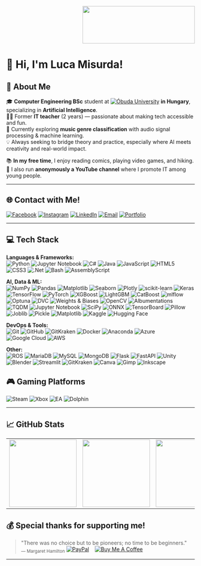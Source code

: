 <p align="right">
  <img src="https://aml.nik.uni-obuda.hu/themes/aml/assets/images/oe_nik_modern.png" width="300" height="100" />
</p>

# 👋 Hi, I'm Luca Misurda!


## 🚀 About Me

🎓 **Computer Engineering BSc** student at [![Óbuda University](https://img.shields.io/badge/Óbuda_University-0078D7?style=flat-square&logo=university&logoColor=white)](https://uni-obuda.hu/) **in Hungary**, specializing in **Artificial Intelligence**.  
🧑‍🏫 Former **IT teacher** (2 years) — passionate about making tech accessible and fun.  
🎵 Currently exploring **music genre classification** with audio signal processing & machine learning.  
💡 Always seeking to bridge theory and practice, especially where AI meets creativity and real-world impact.



📚 **In my free time**, I enjoy reading comics, playing video games, and hiking.  
🎥 I also run **anonymously a YouTube channel** where I promote IT among young people.

---

## 🌐 Contact with Me!

[![Facebook](https://img.shields.io/badge/Facebook-%231877F2.svg?logo=Facebook&logoColor=white)](https://facebook.com/luca.misurda.5)
[![Instagram](https://img.shields.io/badge/Instagram-%23E4405F.svg?logo=Instagram&logoColor=white)](https://instagram.com/misurdaluca)
[![LinkedIn](https://img.shields.io/badge/LinkedIn-%230077B5.svg?logo=linkedin&logoColor=white)](https://linkedin.com/in/luca-misurda)
[![Email](https://img.shields.io/badge/Email-D14836?logo=gmail&logoColor=white)](mailto:misurda.luca@gmail.com)
[![Portfolio](https://img.shields.io/badge/Portfolio-00C4CC?logo=canva&logoColor=white)](https://misurdaluca.my.canva.site/)

---

## 💻 Tech Stack

**Languages & Frameworks:**  
![Python](https://img.shields.io/badge/python-3670A0?style=flat&logo=python&logoColor=ffdd54)
![Jupyter Notebook](https://img.shields.io/badge/Jupyter_Notebook-F37626?style=flat&logo=jupyter&logoColor=white)
![C#](https://img.shields.io/badge/C%23-68217A?style=flat&logo=c-sharp&logoColor=white)
![Java](https://img.shields.io/badge/java-%23ED8B00.svg?style=flat&logo=openjdk&logoColor=white)
![JavaScript](https://img.shields.io/badge/javascript-%23323330.svg?style=flat&logo=javascript&logoColor=%23F7DF1E)
![HTML5](https://img.shields.io/badge/html5-%23E34F26.svg?style=flat&logo=html5&logoColor=white)
![CSS3](https://img.shields.io/badge/css3-%231572B6.svg?style=flat&logo=css3&logoColor=white)
![.Net](https://img.shields.io/badge/.NET-5C2D91?style=flat&logo=.net&logoColor=white)
![Bash](https://img.shields.io/badge/bash-%23121011.svg?style=flat&logo=gnu-bash&logoColor=white)
![AssemblyScript](https://img.shields.io/badge/assembly%20script-%23000000.svg?style=flat&logo=assemblyscript&logoColor=white)


**AI, Data & ML:**  
![NumPy](https://img.shields.io/badge/numpy-%23013243.svg?style=flat&logo=numpy&logoColor=white)
![Pandas](https://img.shields.io/badge/pandas-%23150458.svg?style=flat&logo=pandas&logoColor=white)
![Matplotlib](https://img.shields.io/badge/Matplotlib-%23ffffff.svg?style=flat&logo=Matplotlib&logoColor=black)
![Seaborn](https://img.shields.io/badge/Seaborn-3776AB?style=flat&logo=seaborn&logoColor=white)
![Plotly](https://img.shields.io/badge/Plotly-%233F4F75.svg?style=flat&logo=plotly&logoColor=white)
![scikit-learn](https://img.shields.io/badge/scikit--learn-%23F7931E.svg?style=flat&logo=scikit-learn&logoColor=white)
![Keras](https://img.shields.io/badge/Keras-%23D00000.svg?style=flat&logo=Keras&logoColor=white)
![TensorFlow](https://img.shields.io/badge/TensorFlow-%23FF6F00.svg?style=flat&logo=TensorFlow&logoColor=white)
![PyTorch](https://img.shields.io/badge/PyTorch-%23EE4C2C.svg?style=flat&logo=PyTorch&logoColor=white)
![XGBoost](https://img.shields.io/badge/XGBoost-EF6C00?style=flat&logo=xgboost&logoColor=white)
![LightGBM](https://img.shields.io/badge/LightGBM-9ACD32?style=flat&logo=lightgbm&logoColor=white)
![CatBoost](https://img.shields.io/badge/CatBoost-FFCC00?style=flat&logo=catboost&logoColor=black)
![mlflow](https://img.shields.io/badge/mlflow-%23d9ead3.svg?style=flat&logo=numpy&logoColor=blue)
![Optuna](https://img.shields.io/badge/Optuna-13B0A7?style=flat&logo=optuna&logoColor=white)
![DVC](https://img.shields.io/badge/DVC-945DD6?style=flat&logo=dvc&logoColor=white)
![Weights & Biases](https://img.shields.io/badge/Weights%20%26%20Biases-FFBE00?style=flat&logo=wandb&logoColor=black)
![OpenCV](https://img.shields.io/badge/OpenCV-5C3EE8?style=flat&logo=opencv&logoColor=white)
![Albumentations](https://img.shields.io/badge/Albumentations-FF4957?style=flat&logo=albumentations&logoColor=white)
![TQDM](https://img.shields.io/badge/tqdm-FFD700?style=flat&logo=python&logoColor=black)
![Jupyter Notebook](https://img.shields.io/badge/Jupyter_Notebook-F37626?style=flat&logo=jupyter&logoColor=white)
![SciPy](https://img.shields.io/badge/SciPy-%230C55A5.svg?style=flat&logo=scipy&logoColor=white)
![ONNX](https://img.shields.io/badge/ONNX-005CED?style=flat&logo=onnx&logoColor=white)
![TensorBoard](https://img.shields.io/badge/TensorBoard-FF6F00?style=flat&logo=tensorflow&logoColor=white)
![Pillow](https://img.shields.io/badge/Pillow-306998?style=flat&logo=pillow&logoColor=white)
![Joblib](https://img.shields.io/badge/Joblib-0081A7?style=flat)
![Pickle](https://img.shields.io/badge/Pickle-4B8BBE?style=flat)
![Matplotlib](https://img.shields.io/badge/Matplotlib-11557C?style=flat&logo=matplotlib&logoColor=white)
![Kaggle](https://img.shields.io/badge/Kaggle-20BEFF?style=flat&logo=kaggle&logoColor=white)
![Hugging Face](https://img.shields.io/badge/HuggingFace-FFD21F?style=flat&logo=huggingface&logoColor=black)

**DevOps & Tools:**  
![Git](https://img.shields.io/badge/git-%23F05033.svg?style=flat&logo=git&logoColor=white)
![GitHub](https://img.shields.io/badge/github-%23121011.svg?style=flat&logo=github&logoColor=white)
![GitKraken](https://img.shields.io/badge/GitKraken-179287?style=flat&logo=gitkraken&logoColor=white)
![Docker](https://img.shields.io/badge/docker-%230db7ed.svg?style=flat&logo=docker&logoColor=white)
![Anaconda](https://img.shields.io/badge/Anaconda-%2344A833.svg?style=flat&logo=anaconda&logoColor=white)
![Azure](https://img.shields.io/badge/azure-%230072C6.svg?style=flat&logo=microsoftazure&logoColor=white)
![Google Cloud](https://img.shields.io/badge/GoogleCloud-%234285F4.svg?style=flat&logo=google-cloud&logoColor=white)
![AWS](https://img.shields.io/badge/AWS-%23FF9900.svg?style=flat&logo=amazon-aws&logoColor=white)


**Other:**  
![ROS](https://img.shields.io/badge/ros-%230A0FF9.svg?style=flat&logo=ros&logoColor=white)
![MariaDB](https://img.shields.io/badge/MariaDB-003545?style=flat&logo=mariadb&logoColor=white)
![MySQL](https://img.shields.io/badge/mysql-4479A1.svg?style=flat&logo=mysql&logoColor=white)
![MongoDB](https://img.shields.io/badge/MongoDB-%234ea94b.svg?style=flat&logo=mongodb&logoColor=white)
![Flask](https://img.shields.io/badge/flask-%23000.svg?style=flat&logo=flask&logoColor=white)
![FastAPI](https://img.shields.io/badge/FastAPI-005571?style=flat&logo=fastapi)
![Unity](https://img.shields.io/badge/unity-%23000000.svg?style=flat&logo=unity&logoColor=white)
![Blender](https://img.shields.io/badge/blender-%23F5792A.svg?style=flat&logo=blender&logoColor=white)
![Streamlit](https://img.shields.io/badge/Streamlit-FF4B4B?style=flat&logo=streamlit&logoColor=white)
![GitKraken](https://img.shields.io/badge/GitKraken-179287?style=flat&logo=gitkraken&logoColor=white)
![Canva](https://img.shields.io/badge/Canva-%2300C4CC.svg?style=flat&logo=Canva&logoColor=white)
![Gimp](https://img.shields.io/badge/Gimp-657D8B?style=flat&logo=gimp&logoColor=FFFFFF)
![Inkscape](https://img.shields.io/badge/Inkscape-e0e0e0?style=flat&logo=inkscape&logoColor=080A13)

## 🎮 Gaming Platforms

![Steam](https://img.shields.io/badge/Steam-000000?style=flat&logo=steam&logoColor=white)
![Xbox](https://img.shields.io/badge/Xbox-107C10?style=flat&logo=xbox&logoColor=white)
![EA](https://img.shields.io/badge/EA-000000?style=flat&logo=ea&logoColor=white)
![Dolphin](https://img.shields.io/badge/Dolphin-48B9C7?style=flat&logo=dolphin-emu&logoColor=white)

---

## 📈 GitHub Stats

<table>
  <tr>
    <td>
      <img src="https://github-readme-stats.vercel.app/api?username=MisurdaLuca&show_icons=true&theme=neon&hide_border=true" height="180"/>
    </td>
    <td>
      <img src="https://streak-stats.demolab.com?user=MisurdaLuca&theme=neon&hide_border=true" height="180"/>
    </td>
    <td>
      <img src="https://github-readme-stats.vercel.app/api/top-langs/?username=MisurdaLuca&layout=compact&theme=neon&hide_border=true" height="180"/>
    </td>
  </tr>
</table>

## 💰 Special thanks for supporting me!

> "There was no choice but to be pioneers; no time to be beginners."  
> <sub>— Margaret Hamilton</sub>
[![PayPal](https://img.shields.io/badge/PayPal-00457C?style=flat&logo=paypal&logoColor=white&label=PayPal)](https://paypal.me/paypal.me/misurdaluca)
&nbsp;&nbsp;
[![Buy Me A Coffee](https://img.shields.io/badge/BuyMeACoffee-%23FFDD00?style=flat-square&logo=buy-me-a-coffee&logoColor=black&label=Support)](https://buymeacoffee.com/fluffybunnyhopp)

---
